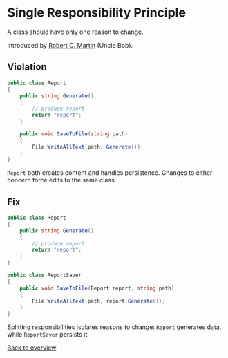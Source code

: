 # Single Responsibility Principle

A class should have only one reason to change.

Introduced by [Robert C. Martin](https://en.wikipedia.org/wiki/Robert_C._Martin) (Uncle Bob).

## Violation

```csharp
public class Report
{
    public string Generate()
    {
        // produce report
        return "report";
    }

    public void SaveToFile(string path)
    {
        File.WriteAllText(path, Generate());
    }
}
```

`Report` both creates content and handles persistence. Changes to either concern force edits to the same class.

## Fix

```csharp
public class Report
{
    public string Generate()
    {
        // produce report
        return "report";
    }
}

public class ReportSaver
{
    public void SaveToFile(Report report, string path)
    {
        File.WriteAllText(path, report.Generate());
    }
}
```

Splitting responsibilities isolates reasons to change: `Report` generates data, while `ReportSaver` persists it.

[Back to overview](README.md)
